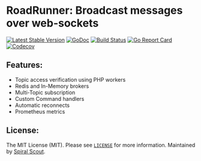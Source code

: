 # RoadRunner: Broadcast messages over web-sockets
[![Latest Stable Version](https://poser.pugx.org/spiral/broadcast/version)](https://packagist.org/packages/spiral/broadcast)
[![GoDoc](https://godoc.org/github.com/spiral/broadcast?status.svg)](https://godoc.org/github.com/spiral/broadcast)
[![Build Status](https://travis-ci.org/spiral/broadcast.svg?branch=master)](https://travis-ci.org/spiral/broadcast)
[![Go Report Card](https://goreportcard.com/badge/github.com/spiral/broadcast)](https://goreportcard.com/report/github.com/spiral/broadcast)
[![Codecov](https://codecov.io/gh/spiral/broadcast/branch/master/graph/badge.svg)](https://codecov.io/gh/spiral/broadcast/)

Features:
--------
- Topic access verification using PHP workers
- Redis and In-Memory brokers
- Multi-Topic subscription
- Custom Command handlers
- Automatic reconnects
- Prometheus metrics

License:
--------
The MIT License (MIT). Please see [`LICENSE`](./LICENSE) for more information. Maintained by [Spiral Scout](https://spiralscout.com).

